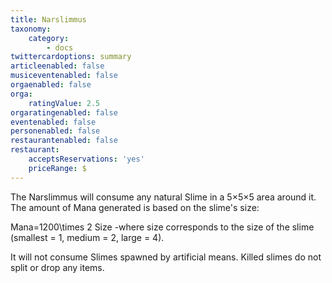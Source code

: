```yaml
---
title: Narslimmus
taxonomy:
    category:
        - docs
twittercardoptions: summary
articleenabled: false
musiceventenabled: false
orgaenabled: false
orga:
    ratingValue: 2.5
orgaratingenabled: false
eventenabled: false
personenabled: false
restaurantenabled: false
restaurant:
    acceptsReservations: 'yes'
    priceRange: $
---
```


The Narslimmus will consume any natural Slime in a 5×5×5 area around it. The amount of Mana generated is based on the slime's size: 

Mana=1200\times 2 Size -where size corresponds to the size of the slime (smallest = 1, medium = 2, large = 4).

It will not consume Slimes spawned by artificial means. Killed slimes do not split or drop any items.

